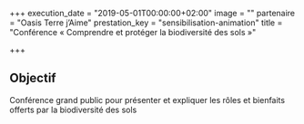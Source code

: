 +++
execution_date = "2019-05-01T00:00:00+02:00"
image = ""
partenaire = "Oasis Terre j’Aime"
prestation_key = "sensibilisation-animation"
title = "Conférence « Comprendre et protéger la biodiversité des sols »"

+++
## Objectif

Conférence grand public pour présenter et expliquer les rôles et bienfaits offerts par la biodiversité des sols